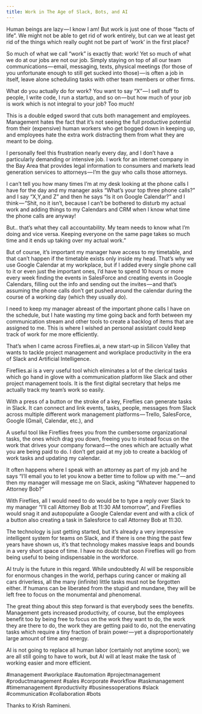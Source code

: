 ```yaml
---
title: Work in The Age of Slack, Bots, and AI
---
```


Human beings are lazy — I know I am! But work is just one of those “facts of life”. We might not be able to get rid of work entirely, but can we at least get rid of the things which really ought not be part of ‘work’ in the first place?

So much of what we call “work” is exactly that: work! Yet so much of what we do at our jobs are not our job. Simply staying on top of all our team communications — email, messaging, texts, physical meetings (for those of you unfortunate enough to still get sucked into those) — is often a job in itself, leave alone scheduling tasks with other team members or other firms.

What do you actually do for work? You want to say “X” — I sell stuff to people, I write code, I run a startup, and so on — but how much of your job is work which is not integral to your job? Too much!

This is a double edged sword that cuts both management and employees. Management hates the fact that it’s not seeing the full productive potential from their (expensive) human workers who get bogged down in keeping up, and employees hate the extra work distracting them from what they are meant to be doing.

I personally feel this frustration nearly every day, and I don’t have a particularly demanding or intensive job. I work for an internet company in the Bay Area that provides legal information to consumers and markets lead generation services to attorneys — I’m the guy who calls those attorneys.

I can’t tell you how many times I’m at my desk looking at the phone calls I have for the day and my manager asks “What’s your top three phone calls?” and I say “X,Y,and Z” and then he says “Is it on Google Calendar?” and I think — “Shit, no it isn’t, because I can’t be bothered to disturb my actual work and adding things to my Calendars and CRM when I know what time the phone calls are anyway!

But.. that’s what they call accountability. My team needs to know what I’m doing and vice versa. Keeping everyone on the same page takes so much time and it ends up taking over my actual work.”

But of course, it’s important my manager have access to my timetable, and that can’t happen if the timetable exists only inside my head. That’s why we use Google Calendar at my workplace, but if I added every single phone call to it or even just the important ones, I’d have to spend 10 hours or more every week finding the events in SalesForce and creating events in Google Calendars, filling out the info and sending out the invites — and that’s assuming the phone calls don’t get pushed around the calendar during the course of a working day (which they usually do).

I need to keep my manager abreast of the important phone calls I have on the schedule, but I hate wasting my time going back and forth between my communication stream and other tools to create a backlog of items that are assigned to me. This is where I wished an personal assistant could keep track of work for me more efficiently.

That’s when I came across Fireflies.ai, a new start-up in Silicon Valley that wants to tackle project management and workplace productivity in the era of Slack and Artificial Intelligence.

Fireflies.ai is a very useful tool which eliminates a lot of the clerical tasks which go hand in glove with a communication platform like Slack and other project management tools. It is the first digital secretary that helps me actually track my team’s work so easily.

With a press of a button or the stroke of a key, Fireflies can generate tasks in Slack. It can connect and link events, tasks, people, messages from Slack across multiple different work management platforms — Trello, SalesForce, Google (Gmail, Calendar, etc.), and

A useful tool like Fireflies frees you from the cumbersome organizational tasks, the ones which drag you down, freeing you to instead focus on the work that drives your company forward — the ones which are actually what you are being paid to do. I don’t get paid at my job to create a backlog of work tasks and updating my calendar.

It often happens where I speak with an attorney as part of my job and he says “I’ll email you to let you know a better time to follow up with me.” — and then my manager will message me on Slack, asking “Whatever happened to Attorney Bob?”

With Fireflies, all I would need to do would be to type a reply over Slack to my manager “I’ll call Attorney Bob at 11:30 AM tomorrow”, and Fireflies would snag it and autopopulate a Google Calendar event and with a click of a button also creating a task in Salesforce to call Attorney Bob at 11:30.

The technology is just getting started, but it’s already a very impressive intelligent system for teams on Slack, and if there is one thing the past few years have shown us, it’s that technology makes massive leaps and bounds in a very short space of time. I have no doubt that soon Fireflies will go from being useful to being indispensable in the workforce.

AI truly is the future in this regard. While undoubtedly AI will be responsible for enormous changes in the world, perhaps curing cancer or making all cars driverless, all the many (infinite) little tasks must not be forgotten either. If humans can be liberated from the stupid and mundane, they will be left free to focus on the monumental and phenomenal.

The great thing about this step forward is that everybody sees the benefits. Management gets increased productivity, of course, but the employees benefit too by being free to focus on the work they want to do, the work they are there to do, the work they are getting paid to do, not the enervating tasks which require a tiny fraction of brain power — yet a disproportionately large amount of time and energy.

AI is not going to replace all human labor (certainly not anytime soon); we are all still going to have to work, but AI will at least make the task of working easier and more efficient.

#management #workplace #automation #projectmanagement #productmanagement #sales #corporate #workflow #taskmanagement #timemanagement #productivity #businessoperations #slack #communication #collaboration #bots

Thanks to Krish Ramineni. 


